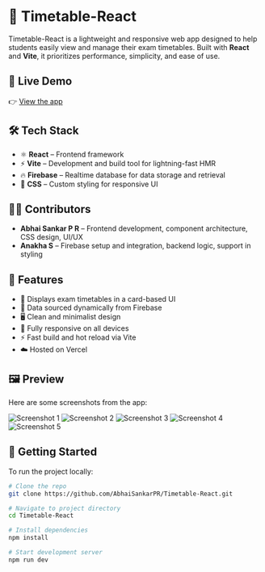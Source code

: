 # 📅 Timetable-React

Timetable-React is a lightweight and responsive web app designed to help students easily view and manage their exam timetables. Built with **React** and **Vite**, it prioritizes performance, simplicity, and ease of use.

## 🚀 Live Demo

👉 [View the app](https://timetable-react.vercel.app)

## 🛠️ Tech Stack

- ⚛️ **React** – Frontend framework  
- ⚡ **Vite** – Development and build tool for lightning-fast HMR  
- 🔥 **Firebase** – Realtime database for data storage and retrieval  
- 🎨 **CSS** – Custom styling for responsive UI

## 👨‍💻 Contributors

- **Abhai Sankar P R** – Frontend development, component architecture, CSS design, UI/UX  
- **Anakha S** – Firebase setup and integration, backend logic, support in styling

## 🎯 Features

- 📅 Displays exam timetables in a card-based UI  
- 💾 Data sourced dynamically from Firebase  
- 🖥️ Clean and minimalist design  
- 📱 Fully responsive on all devices  
- ⚡ Fast build and hot reload via Vite  
- ☁️ Hosted on Vercel

## 🖼️ Preview

Here are some screenshots from the app:

![Screenshot 1](./assets/HomePage(Desktop).png)
![Screenshot 2](./assets/LoginPage(Desktop).png)
![Screenshot 3](./assets/Page2(Desktop).png)
![Screenshot 4](./assets/HomePage(Phone).jpg)
![Screenshot 5](./assets/Page3(Phone).jpg)

## 🔧 Getting Started

To run the project locally:

```bash
# Clone the repo
git clone https://github.com/AbhaiSankarPR/Timetable-React.git

# Navigate to project directory
cd Timetable-React

# Install dependencies
npm install

# Start development server
npm run dev
